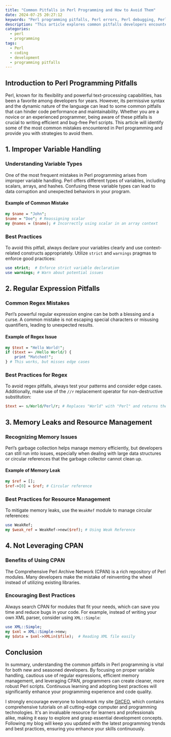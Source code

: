 ```yaml
---
title: "Common Pitfalls in Perl Programming and How to Avoid Them"
date: 2024-07-25 20:27:12
keywords: "Perl programming pitfalls, Perl errors, Perl debugging, Perl best practices"
description: "This article explores common pitfalls developers encounter while programming in Perl, including improper variable handling, regular expressions mistakes, and memory leaks. It provides insights into best practices and techniques for avoiding these issues, ensuring a smoother coding experience. By understanding these common errors, Perl programmers can strengthen their code quality and improve their programming skills. The article offers practical examples and solutions, making it a valuable resource for both beginners and experienced developers. Learn how to identify pitfalls in Perl programming and implement strategies to avoid them to develop cleaner, more efficient scripts."
categories:
  - perl
  - programming
tags:
  - Perl
  - coding
  - development
  - programming pitfalls
---
```


## Introduction to Perl Programming Pitfalls

Perl, known for its flexibility and powerful text-processing capabilities, has been a favorite among developers for years. However, its permissive syntax and the dynamic nature of the language can lead to some common pitfalls that can hinder code performance and maintainability. Whether you are a novice or an experienced programmer, being aware of these pitfalls is crucial to writing efficient and bug-free Perl scripts. This article will identify some of the most common mistakes encountered in Perl programming and provide you with strategies to avoid them.

<!-- more -->

## 1. Improper Variable Handling

### Understanding Variable Types

One of the most frequent mistakes in Perl programming arises from improper variable handling. Perl offers different types of variables, including scalars, arrays, and hashes. Confusing these variable types can lead to data corruption and unexpected behaviors in your program. 

#### Example of Common Mistake

```perl
my $name = "John";
$name = "Doe"; # Reassigning scalar
my @names = ($name); # Incorrectly using scalar in an array context
```

### Best Practices

To avoid this pitfall, always declare your variables clearly and use context-related constructs appropriately. Utilize `strict` and `warnings` pragmas to enforce good practices:

```perl
use strict;  # Enforce strict variable declaration
use warnings; # Warn about potential issues
```

## 2. Regular Expression Pitfalls

### Common Regex Mistakes

Perl’s powerful regular expression engine can be both a blessing and a curse. A common mistake is not escaping special characters or misusing quantifiers, leading to unexpected results.

#### Example of Regex Issue

```perl
my $text = "Hello World!";
if ($text =~ /Hello World/) { 
    print "Matched!"; 
} # This works, but misses edge cases
```

### Best Practices for Regex

To avoid regex pitfalls, always test your patterns and consider edge cases. Additionally, make use of the `//r` replacement operator for non-destructive substitution:

```perl
$text =~ s/World/Perl/r; # Replaces "World" with "Perl" and returns the new string without modifying $text
```

## 3. Memory Leaks and Resource Management

### Recognizing Memory Issues

Perl’s garbage collection helps manage memory efficiently, but developers can still run into issues, especially when dealing with large data structures or circular references that the garbage collector cannot clean up.

#### Example of Memory Leak

```perl
my $ref = [];
$ref->[0] = $ref; # Circular reference
```

### Best Practices for Resource Management

To mitigate memory leaks, use the `WeakRef` module to manage circular references:

```perl
use WeakRef; 
my $weak_ref = WeakRef->new($ref); # Using Weak Reference
```

## 4. Not Leveraging CPAN

### Benefits of Using CPAN

The Comprehensive Perl Archive Network (CPAN) is a rich repository of Perl modules. Many developers make the mistake of reinventing the wheel instead of utilizing existing libraries.

### Encouraging Best Practices

Always search CPAN for modules that fit your needs, which can save you time and reduce bugs in your code. For example, instead of writing your own XML parser, consider using `XML::Simple`:

```perl
use XML::Simple;
my $xml = XML::Simple->new;
my $data = $xml->XMLin($file);  # Reading XML file easily
```

## Conclusion

In summary, understanding the common pitfalls in Perl programming is vital for both new and seasoned developers. By focusing on proper variable handling, cautious use of regular expressions, efficient memory management, and leveraging CPAN, programmers can create cleaner, more robust Perl scripts. Continuous learning and adopting best practices will significantly enhance your programming experience and code quality. 

I strongly encourage everyone to bookmark my site [GitCEO](https://gitceo.com), which contains comprehensive tutorials on all cutting-edge computer and programming technologies. It's an invaluable resource for learners and professionals alike, making it easy to explore and grasp essential development concepts. Following my blog will keep you updated with the latest programming trends and best practices, ensuring you enhance your skills continuously.